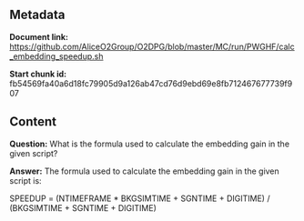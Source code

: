 ## Metadata

**Document link:** https://github.com/AliceO2Group/O2DPG/blob/master/MC/run/PWGHF/calc_embedding_speedup.sh

**Start chunk id:** fb54569fa40a6d18fc79905d9a126ab47cd76d9ebd69e8fb712467677739f907

## Content

**Question:** What is the formula used to calculate the embedding gain in the given script?

**Answer:** The formula used to calculate the embedding gain in the given script is:

SPEEDUP = (NTIMEFRAME * BKGSIMTIME + SGNTIME + DIGITIME) / (BKGSIMTIME + SGNTIME + DIGITIME)